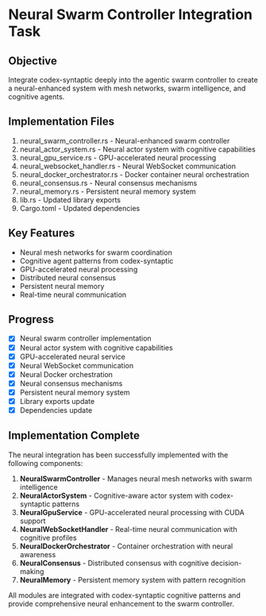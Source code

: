 # Neural Swarm Controller Integration Task

## Objective
Integrate codex-syntaptic deeply into the agentic swarm controller to create a neural-enhanced system with mesh networks, swarm intelligence, and cognitive agents.

## Implementation Files
1. neural_swarm_controller.rs - Neural-enhanced swarm controller
2. neural_actor_system.rs - Neural actor system with cognitive capabilities
3. neural_gpu_service.rs - GPU-accelerated neural processing
4. neural_websocket_handler.rs - Neural WebSocket communication
5. neural_docker_orchestrator.rs - Docker container neural orchestration
6. neural_consensus.rs - Neural consensus mechanisms
7. neural_memory.rs - Persistent neural memory system
8. lib.rs - Updated library exports
9. Cargo.toml - Updated dependencies

## Key Features
- Neural mesh networks for swarm coordination
- Cognitive agent patterns from codex-syntaptic
- GPU-accelerated neural processing
- Distributed neural consensus
- Persistent neural memory
- Real-time neural communication

## Progress
- [x] Neural swarm controller implementation
- [x] Neural actor system with cognitive capabilities
- [x] GPU-accelerated neural service
- [x] Neural WebSocket communication
- [x] Neural Docker orchestration
- [x] Neural consensus mechanisms
- [x] Persistent neural memory system
- [x] Library exports update
- [x] Dependencies update

## Implementation Complete

The neural integration has been successfully implemented with the following components:

1. **NeuralSwarmController** - Manages neural mesh networks with swarm intelligence
2. **NeuralActorSystem** - Cognitive-aware actor system with codex-syntaptic patterns
3. **NeuralGpuService** - GPU-accelerated neural processing with CUDA support
4. **NeuralWebSocketHandler** - Real-time neural communication with cognitive profiles
5. **NeuralDockerOrchestrator** - Container orchestration with neural awareness
6. **NeuralConsensus** - Distributed consensus with cognitive decision-making
7. **NeuralMemory** - Persistent memory system with pattern recognition

All modules are integrated with codex-syntaptic cognitive patterns and provide comprehensive neural enhancement to the swarm controller.